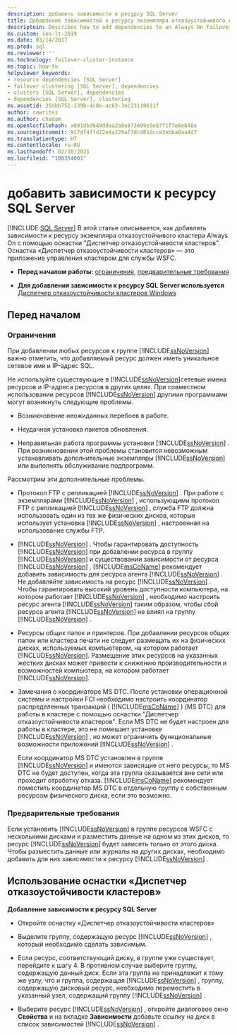 ```yaml
---
description: добавить зависимости к ресурсу SQL Server
title: Добавление зависимостей к ресурсу экземпляра отказоустойчивого кластера SQL Server
descriptoin: Describes how to add dependencies to an Always On failover cluster instance (FCI) resource using the Failover Cluster Manager.
ms.custom: seo-lt-2019
ms.date: 03/14/2017
ms.prod: sql
ms.reviewer: ''
ms.technology: failover-cluster-instance
ms.topic: how-to
helpviewer_keywords:
- resource dependencies [SQL Server]
- failover clustering [SQL Server], dependencies
- clusters [SQL Server], dependencies
- dependencies [SQL Server], clustering
ms.assetid: 25dbb751-139b-4c8e-ac62-3ec23110611f
author: cawrites
ms.author: chadam
ms.openlocfilehash: a091db3649ddaa2a0e873609e5e87f1f7e6e648e
ms.sourcegitcommit: 917df4ffd22e4a229af7dc481dcce3ebba0aa4d7
ms.translationtype: HT
ms.contentlocale: ru-RU
ms.lasthandoff: 02/10/2021
ms.locfileid: "100354001"
---
```

# <a name="add-dependencies-to-a-sql-server-resource"></a>добавить зависимости к ресурсу SQL Server
[!INCLUDE [SQL Server](../../../includes/applies-to-version/sqlserver.md)]
  В этой статье описывается, как добавлять зависимости к ресурсу экземпляра отказоустойчивого кластера Always On с помощью оснастки "Диспетчер отказоустойчивости кластеров". Оснастка «Диспетчер отказоустойчивости кластеров» — это приложение управления кластером для службы WSFC.  
  
-   **Перед началом работы:**  [ограничения](#Restrictions), [предварительные требования](#Prerequisites)  
  
-   **Для добавления зависимости к ресурсу SQL Server используется** [Диспетчер отказоустойчивости кластеров Windows](#WinClusManager)  
  
##  <a name="before-you-begin"></a><a name="BeforeYouBegin"></a> Перед началом  
  
###  <a name="limitations-and-restrictions"></a><a name="Restrictions"></a> Ограничения  
 При добавлении любых ресурсов к группе [!INCLUDE[ssNoVersion](../../../includes/ssnoversion-md.md)] важно отметить, что добавляемый ресурс должен иметь уникальное сетевое имя и IP-адрес SQL.  
  
 Не используйте существующие в [!INCLUDE[ssNoVersion](../../../includes/ssnoversion-md.md)]сетевые имена ресурсов и IP-адреса ресурсов в других целях. При совместном использовании ресурсов [!INCLUDE[ssNoVersion](../../../includes/ssnoversion-md.md)] другими программами могут возникнуть следующие проблемы.  
  
-   Возникновение неожиданных перебоев в работе.  
  
-   Неудачная установка пакетов обновления.  
  
-   Неправильная работа программы установки [!INCLUDE[ssNoVersion](../../../includes/ssnoversion-md.md)] . При возникновении этой проблемы становится невозможным устанавливать дополнительные экземпляры [!INCLUDE[ssNoVersion](../../../includes/ssnoversion-md.md)] или выполнять обслуживание подпрограмм.  
  
 Рассмотрим эти дополнительные проблемы.  
  
-   Протокол FTP с репликацией [!INCLUDE[ssNoVersion](../../../includes/ssnoversion-md.md)] . При работе с экземплярами [!INCLUDE[ssNoVersion](../../../includes/ssnoversion-md.md)] , использующими протокол FTP с репликацией [!INCLUDE[ssNoVersion](../../../includes/ssnoversion-md.md)] , служба FTP должна использовать один из тех же физических дисков, которые использует установка [!INCLUDE[ssNoVersion](../../../includes/ssnoversion-md.md)] , настроенная на использование службы FTP.  
  
-   [!INCLUDE[ssNoVersion](../../../includes/ssnoversion-md.md)] . Чтобы гарантировать доступность [!INCLUDE[ssNoVersion](../../../includes/ssnoversion-md.md)] при добавлении ресурса в группу [!INCLUDE[ssNoVersion](../../../includes/ssnoversion-md.md)] и существовании зависимости от ресурса [!INCLUDE[ssNoVersion](../../../includes/ssnoversion-md.md)] , [!INCLUDE[msCoName](../../../includes/msconame-md.md)] рекомендует добавить зависимость для ресурса агента [!INCLUDE[ssNoVersion](../../../includes/ssnoversion-md.md)] . Не добавляйте зависимость на ресурс [!INCLUDE[ssNoVersion](../../../includes/ssnoversion-md.md)] . Чтобы гарантировать высокий уровень доступности компьютера, на котором работает [!INCLUDE[ssNoVersion](../../../includes/ssnoversion-md.md)] , необходимо настроить ресурс агента [!INCLUDE[ssNoVersion](../../../includes/ssnoversion-md.md)] таким образом, чтобы сбой ресурса агента [!INCLUDE[ssNoVersion](../../../includes/ssnoversion-md.md)] не влиял на группу [!INCLUDE[ssNoVersion](../../../includes/ssnoversion-md.md)] .  
  
-   Ресурсы общих папок и принтеров. При добавлении ресурсов общих папок или кластера печати не следует размещать их на физических дисках, используемых компьютером, на котором работает [!INCLUDE[ssNoVersion](../../../includes/ssnoversion-md.md)]. Размещение этих ресурсов на указанных жестких дисках может привести к снижению производительности и возможностей компьютера, на котором работает [!INCLUDE[ssNoVersion](../../../includes/ssnoversion-md.md)].  
  
-   Замечания о координаторе MS DTC. После установки операционной системы и настройки FCI необходимо настроить координатор распределенных транзакций ( [!INCLUDE[msCoName](../../../includes/msconame-md.md)] ) (MS DTC) для работы в кластере с помощью оснастки "Диспетчер отказоустойчивости кластеров". Если MS DTC не будет настроен для работы в кластере, это не помешает установке [!INCLUDE[ssNoVersion](../../../includes/ssnoversion-md.md)] , но может ограничить функциональные возможности приложений [!INCLUDE[ssNoVersion](../../../includes/ssnoversion-md.md)] .  
  
     Если координатор MS DTC установлен в группе [!INCLUDE[ssNoVersion](../../../includes/ssnoversion-md.md)] и имеются зависящие от него ресурсы, то MS DTC не будет доступен, когда эта группа оказывается вне сети или проходит отработку отказа. [!INCLUDE[msCoName](../../../includes/msconame-md.md)] рекомендует поместить координатор MS DTC в отдельную группу с собственным ресурсом физического диска, если это возможно.  
  
###  <a name="prerequisites"></a><a name="Prerequisites"></a> Предварительные требования  
 Если установить [!INCLUDE[ssNoVersion](../../../includes/ssnoversion-md.md)] в группе ресурсов WSFC с несколькими дисками и разместить данные на одном из этих дисков, то ресурс [!INCLUDE[ssNoVersion](../../../includes/ssnoversion-md.md)] будет зависеть только от этого диска. Чтобы разместить данные или журналы на других дисках, необходимо добавить для них зависимости к ресурсу [!INCLUDE[ssNoVersion](../../../includes/ssnoversion-md.md)] .  
  
##  <a name="using-the-failover-cluster-manager-snap-in"></a><a name="WinClusManager"></a> Использование оснастки «Диспетчер отказоустойчивости кластеров»  
 **Добавление зависимости к ресурсу SQL Server**  
  
-   Откройте оснастку «Диспетчер отказоустойчивости кластеров»  
  
-   Выделите группу, содержащую ресурс [!INCLUDE[ssNoVersion](../../../includes/ssnoversion-md.md)] , который необходимо сделать зависимым.  
  
-   Если ресурс, соответствующий диску, в группе уже существует, перейдите к шагу 4. В противном случае выберите группу, содержащую данный диск. Если эта группа не принадлежит к тому же узлу, что и группа, содержащая [!INCLUDE[ssNoVersion](../../../includes/ssnoversion-md.md)] , группу, содержащую дисковый ресурс, необходимо переместить в указанный узел, содержащий группу [!INCLUDE[ssNoVersion](../../../includes/ssnoversion-md.md)] .  
  
-   Выберите ресурс [!INCLUDE[ssNoVersion](../../../includes/ssnoversion-md.md)] , откройте диалоговое окно **Свойства** и на вкладке **Зависимости** добавьте ссылку на диск в список зависимостей [!INCLUDE[ssNoVersion](../../../includes/ssnoversion-md.md)] .  
  
  
